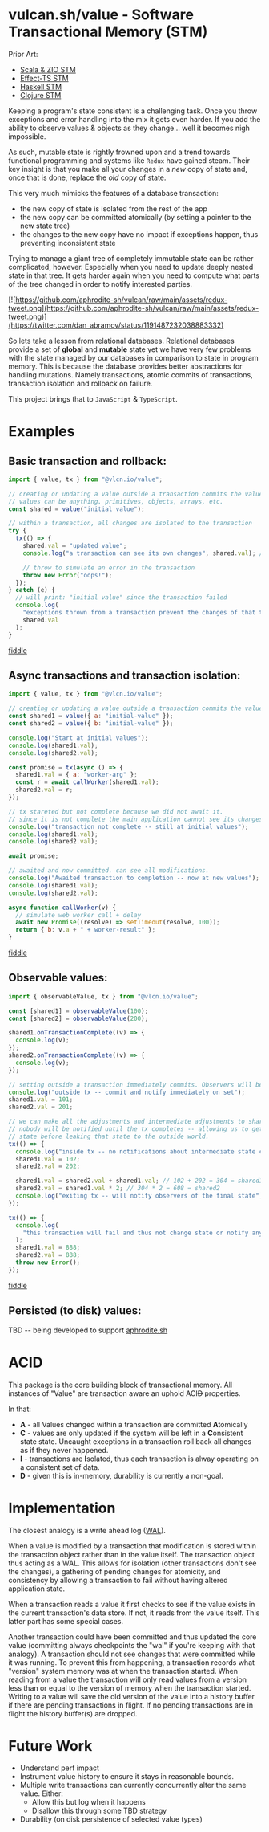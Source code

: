 # vulcan.sh/value - Software Transactional Memory (STM)

Prior Art:

- [Scala & ZIO STM](https://zio.dev/version-1.x/datatypes/stm/)
- [Effect-TS STM](https://github.com/Effect-TS/core/tree/main/packages/core/_src/stm)
- [Haskell STM](https://hackage.haskell.org/package/stm-2.5.0.0/docs/Control-Concurrent-STM.html)
- [Clojure STM](https://clojure.github.io/clojure/clojure.core-api.html#clojure.core/dosync)

Keeping a program's state consistent is a challenging task. Once you throw exceptions and error handling into the mix it gets even harder. If you add the ability to observe values & objects as they change... well it becomes nigh impossible.

As such, mutable state is rightly frowned upon and a trend towards functional programming and systems like `Redux` have gained steam. Their key insight is that you make all your changes in a _new_ copy of state and, once that is done, replace the _old_ copy of state.

This very much mimicks the features of a database transaction:

- the new copy of state is isolated from the rest of the app
- the new copy can be committed atomically (by setting a pointer to the new state tree)
- the changes to the new copy have no impact if exceptions happen, thus preventing inconsistent state

Trying to manage a giant tree of completely immutable state can be rather complicated, however. Especially when you need to update deeply nested state in that tree. It gets harder again when you need to compute what parts of the tree changed in order to notify interested parties.

[![https://github.com/aphrodite-sh/vulcan/raw/main/assets/redux-tweet.png](https://github.com/aphrodite-sh/vulcan/raw/main/assets/redux-tweet.png)](https://twitter.com/dan_abramov/status/1191487232038883332)

So lets take a lesson from relational databases. Relational databases provide a set of **global** and **mutable** state yet we have very few problems with the state managed by our databases in comparison to state in program memory. This is because the database provides better abstractions for handling mutations. Namely transactions, atomic commits of transactions, transaction isolation and rollback on failure.

This project brings that to `JavaScript` & `TypeScript`.

# Examples

## Basic transaction and rollback:

```javascript
import { value, tx } from "@vlcn.io/value";

// creating or updating a value outside a transaction commits the value immediately.
// values can be anything. primitives, objects, arrays, etc.
const shared = value("initial value");

// within a transaction, all changes are isolated to the transaction
try {
  tx(() => {
    shared.val = "updated value";
    console.log("a transaction can see its own changes", shared.val); // will print: "updated value";

    // throw to simulate an error in the transaction
    throw new Error("oops!");
  });
} catch (e) {
  // will print: "initial value" since the transaction failed
  console.log(
    "exceptions thrown from a transaction prevent the changes of that transaction from being committed",
    shared.val
  );
}
```

[fiddle](https://jsfiddle.net/0ft4mqop/)

## Async transactions and transaction isolation:

```javascript
import { value, tx } from "@vlcn.io/value";

// creating or updating a value outside a transaction commits the value immediately.
const shared1 = value({ a: "initial-value" });
const shared2 = value({ b: "initial-value" });

console.log("Start at initial values");
console.log(shared1.val);
console.log(shared2.val);

const promise = tx(async () => {
  shared1.val = { a: "worker-arg" };
  const r = await callWorker(shared1.val);
  shared2.val = r;
});

// tx stareted but not complete because we did not await it.
// since it is not complete the main application cannot see its changes yet
console.log("transaction not complete -- still at initial values");
console.log(shared1.val);
console.log(shared2.val);

await promise;

// awaited and now committed. can see all modifications.
console.log("Awaited transaction to completion -- now at new values");
console.log(shared1.val);
console.log(shared2.val);

async function callWorker(v) {
  // simulate web worker call + delay
  await new Promise((resolve) => setTimeout(resolve, 100));
  return { b: v.a + " + worker-result" };
}
```

[fiddle](https://jsfiddle.net/o63sbfgd/)

## Observable values:

```javascript
import { observableValue, tx } from "@vlcn.io/value";

const [shared1] = observableValue(100);
const [shared2] = observableValue(200);

shared1.onTransactionComplete((v) => {
  console.log(v);
});
shared2.onTransactionComplete((v) => {
  console.log(v);
});

// setting outside a transaction immediately commits. Observers will be trigger by each of these statements.
console.log("outside tx -- commit and notify immediately on set");
shared1.val = 101;
shared2.val = 201;

// we can make all the adjustments and intermediate adjustments to shared1 and shared2 we want inside the tx.
// nobody will be notified until the tx completes -- allowing us to get all state into a consistent
// state before leaking that state to the outside world.
tx(() => {
  console.log("inside tx -- no notifications about intermediate state changes");
  shared1.val = 102;
  shared2.val = 202;

  shared1.val = shared2.val + shared1.val; // 102 + 202 = 304 = shared1
  shared2.val = shared1.val * 2; // 304 * 2 = 608 = shared2
  console.log("exiting tx -- will notify observers of the final state");
});

tx(() => {
  console.log(
    "this transaction will fail and thus not change state or notify anyone"
  );
  shared1.val = 888;
  shared2.val = 888;
  throw new Error();
});
```

[fiddle](https://jsfiddle.net/w4rhk1ve/)

## Persisted (to disk) values:

TBD -- being developed to support [aphrodite.sh](https://aphrodite.sh)

# ACID

This package is the core building block of transactional memory. All instances of "Value" are transaction aware an uphold ACI~~D~~ properties.

In that:

- **A** - all Values changed within a transaction are committed **A**tomically
- **C** - values are only updated if the system will be left in a **C**onsistent state state. Uncaught exceptions in a transaction roll back all changes as if they never happened.
- **I** - transactions are **I**solated, thus each transaction is alway operating on a consistent set of data.
- **D** - given this is in-memory, durability is currently a non-goal.

# Implementation

The closest analogy is a write ahead log ([WAL](https://www.sqlite.org/wal.html)).

When a value is modified by a transaction that modification is stored within the transaction object rather than in the value itself. The transaction object thus acting as a WAL. This allows for isolation (other transactions don't see the changes), a gathering of pending changes for atomicity, and consistency by allowing a transaction to fail without having altered application state.

When a transaction reads a value it first checks to see if the value exists in the current transaction's data store. If not, it reads from the value itself. This latter part has some special cases.

Another transaction could have been committed and thus updated the core value (committing always checkpoints the "wal" if you're keeping with that analogy). A transaction should not see changes that were committed while it was running. To prevent this from happening, a transaction records what "version" system memory was at when the transaction started. When reading from a value the transaction will only read values from a version less than or equal to the version of memory when the transaction started. Writing to a value will save the old version of the value into a history buffer if there are pending transactions in flight. If no pending transactions are in flight the history buffer(s) are dropped.

# Future Work

- Understand perf impact
- Instrument value history to ensure it stays in reasonable bounds.
- Multiple write transactions can currently concurrently alter the same value. Either:
  - Allow this but log when it happens
  - Disallow this through some TBD strategy
- Durability (on disk persistence of selected value types)

